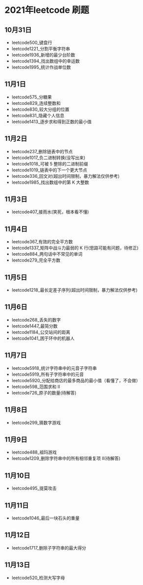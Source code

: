 # 2021年leetcode 刷题
## 10月31日
* leetcode500_键盘行
* leetcode1221_分割平衡字符串
* leetcode1936_新增的最少台阶数
* leetcode1394_找出数组中的幸运数
* leetcode1995_统计作战单位数
## 11月1日
* leetcode575_分糖果
* leetcode829_连续整数和
* leetcode830_较大分组的位置
* leetcode831_隐藏个人信息
* leetcode1413_逐步求和得到正数的最小值
## 11月2日
* leetcode237_删除链表中的节点
* leetcode1017_负二进制转换(没写出来)
* leetcode1018_可被 5 整除的二进制前缀
* leetcode1019_链表中的下一个更大节点
* leetcode336_回文对(超出时间限制，暴力解法仅供参考)
* leetcode1985_找出数组中的第 K 大整数
## 11月3日
* leetcode407_接雨水(笑死，根本看不懂)
## 11月4日
* leetcode367_有效的完全平方数
* leetcode1337_矩阵中战斗力最弱的 K 行(思路可能有问题，待修正)
* leetcode884_两句话中不常见的单词
* leetcode279_完全平方数
## 11月5日
* leetcode1218_最长定差子序列(超出时间限制，暴力解法仅供参考)
## 11月6日
* leetcode268_丢失的数字
* leetcode1447_最简分数
* leetcode1184_公交站间的距离
* leetcode1041_困于环中的机器人
## 11月7日
* leetcode5918_统计字符串中的元音子字符串
* leetcode5919_所有子字符串中的元音
* leetcode5920_分配给商店的最多商品的最小值（看懂了，不会做）
* leetcode598_范围求和 II
* leetcode726_原子的数量(待解答)
## 11月8日
* leetcode299_猜数字游戏
## 11月9日
* leetcode488_祖玛游戏
* leetcode1209_删除字符串中的所有相邻重复项 II(待解答)
## 11月10日
* leetcode495_提莫攻击
## 11月11日
* leetcode1046_最后一块石头的重量
## 11月12日
* leetcode1717_删除子字符串的最大得分
## 11月13日
* leetcode520_检测大写字母